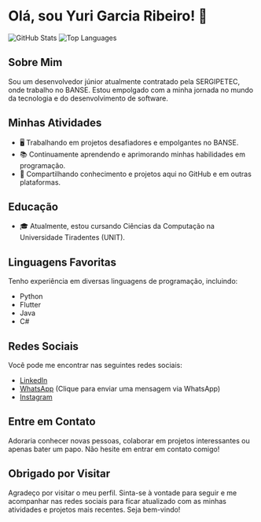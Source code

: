 # Olá, sou Yuri Garcia Ribeiro! 👋

![GitHub Stats](https://github-readme-stats.vercel.app/api?username=YuriGarciaRibeiro&show_icons=true&theme=dark&include_all_commits=true&count_private=true)
![Top Languages](https://github-readme-stats.vercel.app/api/top-langs/?username=YuriGarciaRibeiro&layout=compact&langs_count=7&theme=dark)

## Sobre Mim

Sou um desenvolvedor júnior atualmente contratado pela SERGIPETEC, onde trabalho no BANSE. Estou empolgado com a minha jornada no mundo da tecnologia e do desenvolvimento de software.

## Minhas Atividades

- 🖥️ Trabalhando em projetos desafiadores e empolgantes no BANSE.
- 📚 Continuamente aprendendo e aprimorando minhas habilidades em programação.
- 💬 Compartilhando conhecimento e projetos aqui no GitHub e em outras plataformas.

## Educação

- 🎓 Atualmente, estou cursando Ciências da Computação na Universidade Tiradentes (UNIT).

## Linguagens Favoritas

Tenho experiência em diversas linguagens de programação, incluindo:

- Python
- Flutter
- Java
- C#

## Redes Sociais

Você pode me encontrar nas seguintes redes sociais:

- [LinkedIn](https://www.linkedin.com/in/yuri-garcia-09854b20a/)
- [WhatsApp](https://wa.me/5579988636388) (Clique para enviar uma mensagem via WhatsApp)
- [Instagram](https://www.instagram.com/yurirgarcia/)

## Entre em Contato

Adoraria conhecer novas pessoas, colaborar em projetos interessantes ou apenas bater um papo. Não hesite em entrar em contato comigo!

## Obrigado por Visitar

Agradeço por visitar o meu perfil. Sinta-se à vontade para seguir e me acompanhar nas redes sociais para ficar atualizado com as minhas atividades e projetos mais recentes. Seja bem-vindo!
